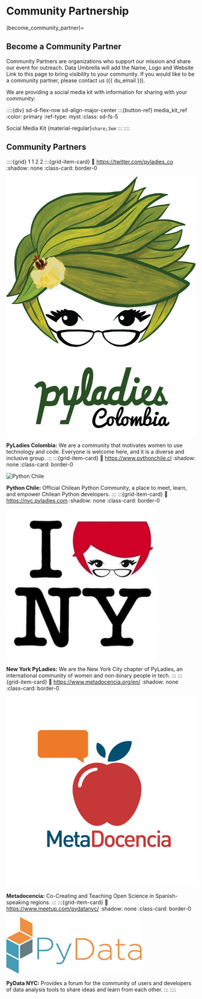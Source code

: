# Community Partnership

(become_community_partner)=
## Become a Community Partner

Community Partners are organizations who support our mission and share our event for outreach.  Data Umbrella will add the Name, Logo and Website Link to this page to bring visibility to your community.  If you would like to be a community partner, please contact us ({{ du_email }}).

We are providing a social media kit with information for sharing with your community:

::::{div} sd-d-flex-row sd-align-major-center
:::{button-ref} media_kit_ref
:color: primary
:ref-type: myst
:class: sd-fs-5

Social Media Kit {material-regular}`share;3em`
:::
::::

## Community Partners

::::{grid} 1 1 2 2
:::{grid-item-card}
:link: https://twitter.com/pyladies_co
:shadow: none
:class-card: border-0

![PyLadies Colombia](../../_static/community_partners/pyladies_colombia.png)

**PyLadies Colombia:** We are a community that motivates women to use technology and code. Everyone is welcome here, and it is a diverse and inclusive group.
:::
:::{grid-item-card}
:link: https://www.pythonchile.cl
:shadow: none
:class-card: border-0

![Python Chile](../../_static/community_partners/pythonchile.png)

**Python Chile:** Official Chilean Python Community, a place to meet, learn, and empower Chilean Python developers.
:::
:::{grid-item-card}
:link: https://nyc.pyladies.com
:shadow: none
:class-card: border-0

![New York City PyLadies](../../_static/community_partners/nyc_pyladies.jpg)

**New York PyLadies:** We are the New York City chapter of PyLadies, an international community of women and non-binary people in tech.
:::
:::{grid-item-card}
:link: https://www.metadocencia.org/en/
:shadow: none
:class-card: border-0

![Metadocencia](../../_static/community_partners/metadocencia_logo_vert.png)

**Metadocencia:** Co-Creating and Teaching Open Science in Spanish-speaking regions.
:::
:::{grid-item-card}
:link: https://www.meetup.com/pydatanyc/
:shadow: none
:class-card: border-0

![PyData NYC](../../_static/community_partners/nyc-pydata-logo.png)

**PyData NYC:** Provides a forum for the community of users and developers of data analysis tools to share ideas and learn from each other.
:::
::::
